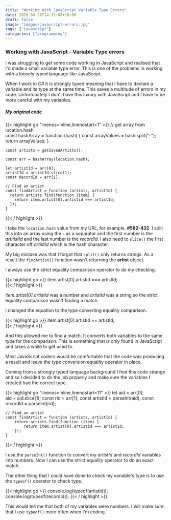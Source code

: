 ```yaml
---
title: "Working With JavaScript Variable Type Errors"
date: 2020-04-28T14:31:08+10:00
draft: false
image: "images/javascript-errors.jpg"
tags: ["javascript"]
categories: ["programming"]
---
```


### Working with JavaScript - Variable Type errors

I was struggling to get some code working in JavaScript and realised that I'd made a small variable type error. This is one of the problems in working with a loosely typed language like JavaScript.

When I work in C# it is strongly typed meaning that I have to declare a variable and its type at the same time. This saves a multitude of errors in my code. Unfortunately I don't have this luxury with JavaScript and I have to be more careful with my variables.

##### My original code

{{< highlight go "linenos=inline,linenostart=1" >}}
    // get array from location.hash                                            
    const hashArray  = function (hash) {
      const arrayValues = hash.split("-");
      return arrayValues;
    }

    const artists = getSavedArtists();

    const arr = hashArray(location.hash);

    let artistId = arr[0];
    artistId = artistId.slice(1);
    const RecordId = arr[1];

    // Find an artist
    const findArtist = function (artists, artistId) {
      return artists.find(function (item) {
        return item.artist[0].artistid === artistId;
      });
    }
{{< / highlight >}}

I take the ``location.hash`` value from my URL, for example, **#582-432**. I split this into an array using the **-** as a separator and the first number is the *artitistId* and the last number is the *recordId*. I also need to ``slice()`` the first character off *artistId* which is the hash character.

My big mistake was that I forgot that ``split()`` only returns strings. As a result the ``findArtist()`` function wasn't returning the **artist** object.

I always use the strict equality comparison operator to do my checking.

{{< highlight go >}}
    item.artist[0].artistid === artistId;                                      
{{< / highlight >}}

*item.artist[0].artistid* was a number and *artistId* was a string so the strict equality comparison wasn't finding a match.

I changed the equation to the type converting equality comparison.

{{< highlight go >}}
    item.artist[0].artistid == artistId;                                       
{{< / highlight >}}

And this allowed me to find a match. It converts both variables to the same type for the comparison. This is something that is only found in JavaScript and takes a while to get used to.

Most JavaScript coders would be comfortable that the code was producing a result and leave the type conversion equality operator in place.

Coming from a strongly typed language background I find this code strange and so I decided to do the job properly and make sure the variables I created had the correct type.

{{< highlight go "linenos=inline,linenostart=11" >}}
    let aid = arr[0];                                                          
    aid = aid.slice(1);
    const rid = arr[1];
    const artistId = parseInt(aid);
    const recordId = parseInt(rid);

    // Find an artist
    const findArtist = function (artists, artistId) {
        return artists.find(function (item) {
            return item.artist[0].artistid === artistId;
        });
    }
{{< / highlight >}}

I use the ``parseInt()`` function to convert my *artistId* and *recordId* variables into numbers. Now I can use the strict equality operator to do an exact match.

The other thing that I could have done to check my variable's type is to use the ``typeof()`` operator to check type.

{{< highlight go >}}
    console.log(typeof(artistId));                                             
    console.log(typeof(recordId));
{{< / highlight >}}

This would tell me that both of my variables were numbers. I will make sure that I use ``typeof()`` more often when I'm coding.
